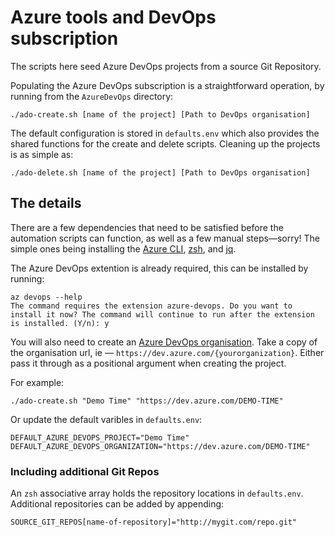 # Azure tools and DevOps subscription

The scripts here seed Azure DevOps projects from a source Git Repository. 

Populating the Azure DevOps subscription is a straightforward operation, by running from the `AzureDevOps` directory:
```
./ado-create.sh [name of the project] [Path to DevOps organisation]
```
The default configuration is stored in `defaults.env` which also provides the shared functions for the create and delete scripts. 
Cleaning up the projects is as simple as:
```
./ado-delete.sh [name of the project] [Path to DevOps organisation]
```

## The details 

There are a few dependencies that need to be satisfied before the automation scripts can function, as well as a few manual steps—sorry! The simple ones being installing the [Azure CLI](https://learn.microsoft.com/en-us/cli/azure/install-azure-cli), [zsh](https://github.com/ohmyzsh/ohmyzsh/wiki/Installing-ZSH), and [jq](https://stedolan.github.io/jq/download/).

The Azure DevOps extention is already required, this can be installed by running:

```
az devops --help
The command requires the extension azure-devops. Do you want to install it now? The command will continue to run after the extension is installed. (Y/n): y
```

You will also need to create an [Azure DevOps organisation](https://learn.microsoft.com/en-us/azure/devops/organizations/accounts/create-organization?view=azure-devops). Take a copy of the organisation url, ie — `https://dev.azure.com/{yourorganization}`. Either pass it through as a positional argument when creating the project. 

For example:
```
./ado-create.sh "Demo Time" "https://dev.azure.com/DEMO-TIME"
```
Or update the default varibles in `defaults.env`:
```
DEFAULT_AZURE_DEVOPS_PROJECT="Demo Time"
DEFAULT_AZURE_DEVOPS_ORGANIZATION="https://dev.azure.com/DEMO-TIME"
```

### Including additional Git Repos

An `zsh` associative array holds the repository locations in `defaults.env`.
Additional repositories can be added by appending:

```
SOURCE_GIT_REPOS[name-of-repository]="http://mygit.com/repo.git"
```
